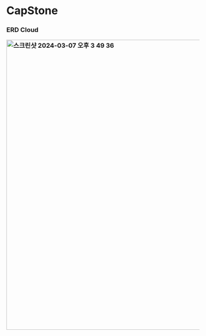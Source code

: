 # CapStone

<div>
  <h3>ERD Cloud</p>
  <img width="757" alt="스크린샷 2024-03-07 오후 3 49 36" src="https://github.com/js3617/CapStone/assets/118441496/2e21b1e8-5871-4466-a91f-bc9879b7e208">
</div>
